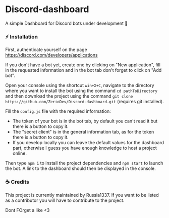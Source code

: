 # Discord-dashboard
A simple Dashboard for Discord bots under development 🤖


### ⚡ Installation

First, authenticate yourself on the page https://discord.com/developers/applications

If you don't have a bot yet, create one by clicking on "New application", fill in the requested information and in the bot tab don't forget to click on "Add bot".

Open your console using the shortcut `win+X+C`, navigate to the directory where you want to install the bot using the command `cd pathToDirectory` and then download the project using the command `git clone https://github.com/ZerioDev/Discord-dashboard.git` (requires git installed).

Fill the `config.js` file with the required information:
- The token of your bot is in the bot tab, by default you can't read it but there is a button to copy it.
- The "secret client" is in the general information tab, as for the token there is a button to copy it.
- If you develop locally you can leave the default values for the dashboard part, otherwise I guess you have enough knowledge to host a project online.

Then type `npm i` to install the project dependencies and `npm start` to launch the bot. A link to the dashboard should then be displayed in the console.


### ☕ Credits

This project is currently maintained by Russia1337.
If you want to be listed as a contributor you will have to contribute to the project.

Dont FOrget a like <3
